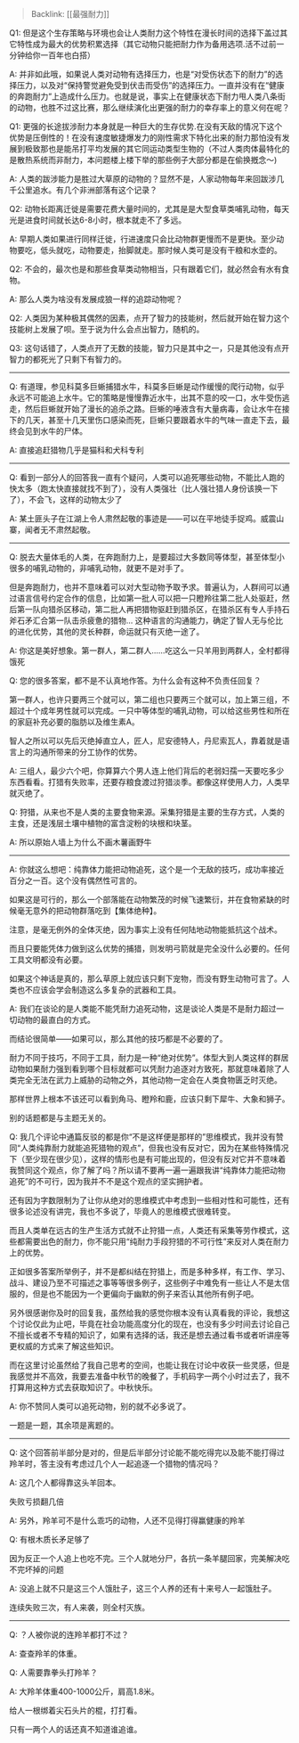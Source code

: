 > Backlink: [[最强耐力]]

Q1: 但是这个生存策略与环境也会让人类耐力这个特性在漫长时间的选择下盖过其它特性成为最大的优势积累选择（其它动物只能把耐力作为备用选项.活不过前一分钟给你一百年也白搭）

A: 并非如此哦，如果说人类对动物有选择压力，也是“对受伤状态下的耐力”的选择压力，以及对“保持警觉避免受到伏击而受伤”的选择压力。一直并没有在“健康的奔跑耐力”上造成什么压力。也就是说，事实上在健康状态下耐力甩人类八条街的动物，也胜不过这比赛，那么继续演化出更强的耐力的幸存率上的意义何在呢？

Q1: 更强的长途拔涉耐力本身就是一种巨大的生存优势.在没有天敌的情况下这个优势是压倒性的！在没有速度敏捷爆发力的刚性需求下特化出来的耐力那怕没有发展到极致那也是能吊打平均发展的其它同运动类型生物的（不过人类肉体最特化的是散热系统而非耐力，本问题楼上楼下举的那些例子大部分都是在偷换摡念～)

A: 人类的跋涉能力是胜过大草原的动物的？显然不是，人家动物每年来回跋涉几千公里追水。有几个非洲部落有这个记录？

Q2: 动物长距离迁徙是需要花费大量时间的，尤其是是大型食草类哺乳动物，每天光是进食时间就长达6-8小时，根本就走不了多远。

A: 早期人类如果进行同样迁徙，行进速度只会比动物群更慢而不是更快。至少动物要吃，低头就吃，动物要走，抬脚就走。那时候人类可是没有干粮和水壶的。

Q2: 不会的，最次也是和那些食草类动物相当，只有跟着它们，就必然会有水有食物。

A: 那么人类为啥没有发展成狼一样的追踪动物呢？

Q2: 人类因为某种极其偶然的因素，点开了智力的技能树，然后就开始在智力这个技能树上发展了呗。至于说为什么会点出智力，随机的。

Q3: 这句话错了，人类点开了无数的技能，智力只是其中之一，只是其他没有点开智力的都死光了只剩下有智力的。

---

Q: 有道理，参见科莫多巨蜥捕猎水牛，科莫多巨蜥是动作缓慢的爬行动物，似乎永远不可能追上水牛。它的策略是慢慢靠近水牛，出其不意的咬一口，水牛受伤逃走，然后巨蜥就开始了漫长的追杀之路。巨蜥的唾液含有大量病毒，会让水牛在接下的几天，甚至十几天里伤口感染而死，巨蜥只要跟着水牛的气味一直走下去，最终会见到水牛的尸体。

A: 直接追赶猎物几乎是猫科和犬科专利

---

Q: 看到一部分人的回答我一直有个疑问，人类可以追死哪些动物，不能比人跑的快太多（跑太快直接就找不到了），没有人类强壮（比人强壮猎人身份该换一下了），不会飞，这样的动物太少了

A: 某土匪头子在江湖上令人肃然起敬的事迹是——可以在平地徒手捉鸡。威震山寨，闻者无不肃然起敬。

---

Q: 脱去大量体毛的人类，在奔跑耐力上，是要超过大多数同等体型，甚至体型小很多的哺乳动物的，非哺乳动物，就更不是对手了。

但是奔跑耐力，也并不意味着可以对大型动物予取予求。普遍认为，人群间可以通过语言信号约定合作的信息，比如第一批人可以把一只瞪羚往第二批人处驱赶，然后第一队向猎杀区移动，第二批人再把猎物驱赶到猎杀区，在猎杀区有专人手持石斧石矛汇合第一队击杀疲惫的猎物... 这种语言的沟通能力，确定了智人无与伦比的进化优势，其他的灵长种群，命运就只有灭绝一途了。

A: 你这是美好想象。第一群人，第二群人……吃这么一只羊用到两群人，全村都得饿死

Q: 您的很多答案，都不是不认真地作答。为什么会有这种不负责任回复？

第一群人，也许只要两三个就可以，第二组也只要两三个就可以，加上第三组，不超过十个成年男性就可以完成。一只中等体型的哺乳动物，可以给这些男性和所在的家庭补充必要的脂肪以及维生素A。

智人之所以可以先后灭绝掉直立人，匠人，尼安德特人，丹尼索瓦人，靠着就是语言上的沟通所带来的分工协作的优势。

A: 三组人，最少六个吧，你算算六个男人连上他们背后的老弱妇孺一天要吃多少东西看看。打猎有失败率，还要存粮食渡过狩猎淡季。都像这样使用人力，人类早就灭绝了。

Q: 狩猎，从来也不是人类的主要食物来源。采集狩猎是主要的生存方式，人类的主食，还是浅层土壤中植物的富含淀粉的块根和块茎。

A: 所以原始人墙上为什么不画木薯画野牛

---

A: 你就这么想吧：纯靠体力能把动物追死，这个是一个无敌的技巧，成功率接近百分之一百。这个没有偶然性可言的。  
  
如果这是可行的，那么一个部落能在动物繁茂的时候飞速繁衍，并在食物紧缺的时候毫无意外的把动物群落吃到【集体绝种】。  
  
注意，是毫无例外的全体灭绝，因为事实上没有任何陆地动物能抵抗这个战术。  
  
而且只要能凭体力做到这么优势的捕猎，则发明弓箭就是完全没什么必要的。任何工具文明都没有必要。  
  
如果这个神话是真的，那么草原上就应该只剩下宠物，而没有野生动物可言了。人类也不应该会学会制造这么多复杂的武器和工具。

A: 我们在谈论的是人类能不能凭耐力追死动物，这是谈论人类是不是耐力超过一切动物的最直白的方式。  

而结论很简单——如果可以，那么其他的技巧都是不必要的了。  

耐力不同于技巧，不同于工具，耐力是一种“绝对优势”。体型大到人类这样的群居动物如果耐力强到看到哪个目标就都可以凭耐力追逐对方致死，那就意味着除了人类完全无法在武力上威胁的动物之外，其他动物一定会在人类食物匮乏时灭绝。  

那样世界上根本不该还可以看到角马、瞪羚和鹿，应该只剩下犀牛、大象和狮子。  

别的话题都是与主题无关的。

Q: 我几个评论中通篇反驳的都是你“不是这样便是那样的”思维模式，我并没有赞同“人类纯靠耐力就能追死猎物的观点”，但我也没有反对它，因为在某些特殊情况下（至少现在很少见），这样的情形也是有可能出现的，但没有反对它并不意味着我赞同这个观点，你了解了吗？所以请不要再一遍一遍跟我讲“纯靠体力能把动物追死”的不可行，因为我并不不是这个观点的坚实拥护者。  

还有因为字数限制为了让你从绝对的思维模式中考虑到一些相对性和可能性，还有很多论述没有讲完，我也不多说了，毕竟人的思维模式很难转变。  

而且人类单在远古的生产生活方式就不止狩猎一点，人类还有采集等劳作模式，这些都需要出色的耐力，你不能只用“纯耐力手段狩猎的不可行性”来反对人类在耐力上的优势。  

正如很多答案所举例子，并不是都纠结在狩猎上，而是多种多样，有工作、学习、战斗、建设乃至不可描述之事等等很多例子，这些例子中难免有一些让人不是太信服的，但是也不能因为一个更偏向于幽默的例子来否认其他所有例子吧。  

另外很感谢你及时的回复我，虽然给我的感觉你根本没有认真看我的评论，我想这个讨论仅此为止吧，毕竟在社会功能高度分化的现在，也没有多少时间去讨论自己不擅长或者不专精的知识了，如果有选择的话，我还是想去通过看书或者听讲座等更权威的方式来了解这些知识。  

而在这里讨论虽然给了我自己思考的空间，也能让我在讨论中收获一些灵感，但是我感觉并不高效，我要去准备中秋节的晚餐了，手机码字一两个小时过去了，我不打算用这种方式去获取知识了。中秋快乐。

A: 你不赞同人类可以追死动物，别的就不必多说了。  

一题是一题，其余项是离题的。

---

Q: 这个回答前半部分是对的，但是后半部分讨论能不能吃得完以及能不能打得过羚羊时，答主没有考虑过几个人一起追逐一个猎物的情况吗？

A: 这几个人都得靠这头羊回本。  

失败亏损翻几倍

A: 另外，羚羊可不是什么乖巧的动物，人还不见得打得赢健康的羚羊

Q: 有根木质长矛足够了

因为反正一个人追上也吃不完。三个人就地分尸，各抗一条羊腿回家，完美解决吃不完坏掉的问题

A: 没追上就不只是这三个人饿肚子，这三个人养的还有十来号人一起饿肚子。  

连续失败三次，有人来袭，则全村灭族。

---

Q: ？人被你说的连羚羊都打不过？

A: 查查羚羊的体重。

Q: 人需要靠拳头打羚羊？

A: 大羚羊体重400-1000公斤，肩高1.8米。  

给人一根绑着尖石头片的棍，打打看。  

只有一两个人的话还真不知道谁追谁。
